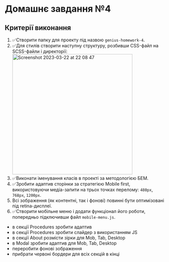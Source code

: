 # Домашнє завдання №4

## Критерії виконання

1. ✅Створити папку для проекту під назвою `genius-homework-4`.
2. ✅Для стилів створити наступну структуру, розбивши CSS-файл на SCSS-файли і директорії:
   <img width="378" alt="Screenshot 2023-03-22 at 22 08 47" src="https://user-images.githubusercontent.com/124382088/227026318-836b83e3-888e-42b7-9b6f-52b3f04f9923.png">
3. ✅Виконати іменування класів в проекті за методологією БЕМ.
4. ✅Зробити адаптив сторінки за стратегією Mobile first, використовуючи медіа-запити на трьох точках перелому: `480px`, `768px`, `1200px`.
5. Всі зображення (як контентні, так і фонові) повинні бути оптимізовані під retina-дисплеї.
6. ✅Створити мобільне меню і додати функціонал його роботи, попередньо підключивши файл `mobile-menu.js`.

- в секції Procedures зробити адаптив
- в секції Procedures зробити слайдер з використанням JS
- в секції About розмісти зірки для Mob, Tab, Desktop
- в Modal зробити адаптив для Mob, Tab, Desktop
- переробити фонові зображення 
- прибрати червоні бордери для всіх секцій в кінці

